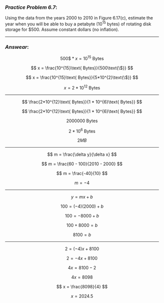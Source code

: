 ### ***Practice Problem 6.7***:  
Using the data from the years 2000 to 2010 in Figure 6.17(c), estimate the year when you will be able to buy a petabyte (10<sup>15</sup> bytes) of rotating disk storage for $500. Assume constant dollars (no inﬂation).

---  

### ***Answear***:  
$$ 500\$ * x = 10^{15}\text{ Bytes} $$  

$$ x = \frac{10^{15}\text{ Bytes}}{500\text{\$}} $$  

$$ x = \frac{10^{15}\text{ Bytes}}{5*10^{2}\text{\$}} $$  

$$ x = 2*10^{12}\text{ Bytes} $$  

---  

$$ \frac{2*10^{12}\text{ Bytes}}{1 * 10^{6}\text{ Bytes}}  $$  

$$ \frac{2*10^{12}\text{ Bytes}}{1 * 10^{6}\text{ Bytes}}  $$  

$$ 2000000\text{ Bytes}  $$  

$$ 2 * 10^{6}\text{ Bytes}  $$  

$$ 2 { MB}  $$  

---  

$$ m = \frac{\delta y}{\delta x} $$  

$$ m = \frac{60 - 100}{2010 - 2000} $$  

$$ m = \frac{-40}{10} $$  

$$ m = -4 $$  

---  

$$ y = mx + b $$  

$$ 100 = (-4)(2000) + b $$  

$$ 100 = -8000 + b $$  

$$ 100 + 8000 = b $$  

$$ 8100 = b $$  

---  

$$ 2 = (-4)x + 8100 $$  

$$ 2 = -4x + 8100 $$  

$$ 4x = 8100 - 2 $$  

$$ 4x = 8098 $$  

$$ x = \frac{8098}{4} $$  

$$ x = 2024.5 $$
